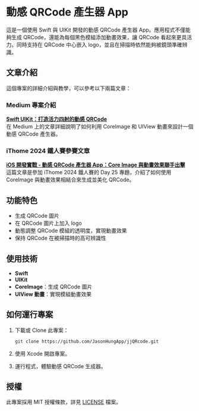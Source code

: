 # 動感 QRCode 產生器 App

這是一個使用 Swift 與 UIKit 開發的動感 QRCode 產生器 App。應用程式不僅能夠生成 QRCode，還能為每個黑色模組添加動畫效果，讓 QRCode 看起來更具活力。同時支持在 QRCode 中心嵌入 logo，並且在掃描時依然能夠被鏡頭準確辨識。

## 文章介紹

這個專案的詳細介紹與教學，可以參考以下兩篇文章：

### Medium 專案介紹
**[Swift UIKit：打造活力四射的動感 QRCode](https://medium.com/%E5%BD%BC%E5%BE%97%E6%BD%98%E7%9A%84-swift-ios-app-%E9%96%8B%E7%99%BC%E6%95%99%E5%AE%A4/swift-uikit-qrcode-5ac8b4bf2db5)**  
在 Medium 上的文章詳細說明了如何利用 CoreImage 和 UIView 動畫來設計一個動感 QRCode 產生器。

### iThome 2024 鐵人賽參賽文章
**[iOS 開發實戰 - 動感 QRCode 產生器 App：Core Image 與動畫效果聯手出擊](https://ithelp.ithome.com.tw/articles/10365118)**  
這篇文章是參加 iThome 2024 鐵人賽的 Day 25 專題，介紹了如何使用 CoreImage 與動畫效果相結合來生成並美化 QRCode。

## 功能特色
- 生成 QRCode 圖片
- 在 QRCode 圖片上加入 logo
- 動態調整 QRCode 模組的透明度，實現動畫效果
- 保持 QRCode 在被掃描時的高可辨識性

## 使用技術
- **Swift**
- **UIKit**
- **CoreImage**：生成 QRCode 圖片
- **UIView 動畫**：實現模組動畫效果

## 如何運行專案

1. 下載或 Clone 此專案：
    ```bash
    git clone https://github.com/JasonHungApp/jjQRcode.git
    ```

2. 使用 Xcode 開啟專案。

3. 運行程式，體驗動感 QRCode 生成器。

## 授權
此專案採用 MIT 授權條款，詳見 [LICENSE](LICENSE) 檔案。

